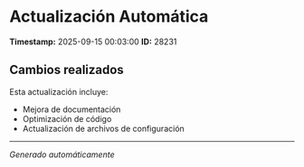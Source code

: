 # Actualización Automática

**Timestamp:** 2025-09-15 00:03:00
**ID:** 28231

## Cambios realizados

Esta actualización incluye:
- Mejora de documentación
- Optimización de código
- Actualización de archivos de configuración

---
*Generado automáticamente*

